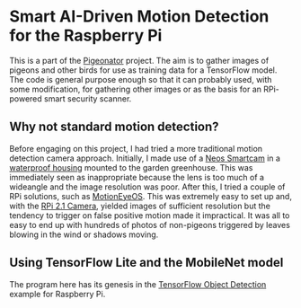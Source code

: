 # Smart AI-Driven Motion Detection for the Raspberry Pi

This is a part of the [Pigeonator](../README.md) project. The aim is to gather images of pigeons and other birds for use as training data for a TensorFlow model. The code is general purpose enough so that it can probably used, with some modification, for gathering other images or as the basis for an RPi-powered smart security scanner.

## Why not standard motion detection?

Before engaging on this project, I had tried a more traditional motion detection camera approach. Initially, I made use of a [Neos Smartcam](https://www.amazon.co.uk/Neos-SmartCam-Vision-Camera-Warranty/dp/B07JY7K3SZ) in a [waterproof housing](https://www.amazon.co.uk/gp/product/B07R2KD9BJ/ref=ppx_yo_dt_b_asin_title_o09_s00?ie=UTF8&psc=1) mounted to the garden greenhouse. This was immediately seen as inappropriate because the lens is too much of a wideangle and the image resolution was poor. After this, I tried a couple of RPi solutions, such as [MotionEyeOS](https://github.com/ccrisan/motioneyeos/wiki). This was extremely easy to set up and, with the [RPi 2.1 Camera](https://www.amazon.co.uk/gp/product/B01ER2SKFS/ref=ppx_yo_dt_b_asin_title_o02_s01?ie=UTF8&psc=1), yielded images of sufficient resolution but the tendency to trigger on false positive motion made it impractical. It was all to easy to end up with hundreds of photos of non-pigeons triggered by leaves blowing in the wind or shadows moving.

## Using TensorFlow Lite and the MobileNet model

The program here has its genesis in the [TensorFlow Object Detection](https://github.com/tensorflow/examples/blob/master/lite/examples/object_detection/raspberry_pi/README.md) example for Raspberry Pi.
